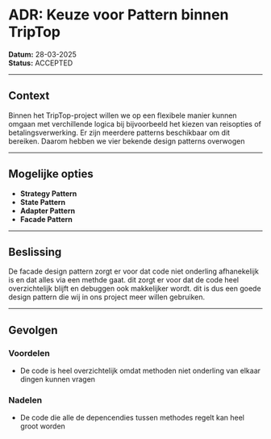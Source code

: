 # ADR: Keuze voor Pattern binnen TripTop

**Datum:** 28-03-2025  
**Status:**  ACCEPTED

---

##  Context

Binnen het TripTop-project willen we op een flexibele manier kunnen omgaan met verchillende logica bij bijvoorbeeld het kiezen van reisopties of betalingsverwerking.
Er zijn meerdere patterns beschikbaar om dit bereiken. Daarom hebben we vier bekende design patterns overwogen


---

##  Mogelijke opties
- **Strategy Pattern**
- **State Pattern**
- **Adapter Pattern**
- **Facade Pattern**

---

##  Beslissing

De facade design pattern zorgt er voor dat code niet onderling afhanekelijk is en dat alles via een methde gaat.
dit zorgt er voor dat de code heel overzichtelijk blijft en debuggen ook makkelijker wordt.
dit is dus een goede design pattern die wij in ons project meer willen gebruiken.

---

##  Gevolgen

###  Voordelen
- De code is heel overzichtelijk omdat methoden niet onderling van elkaar dingen kunnen vragen
###  Nadelen
- De code die alle de depencendies tussen methodes regelt kan heel groot worden
